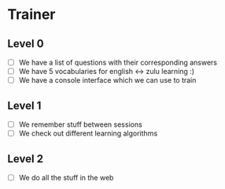 # Trainer

## Level 0
- [ ] We have a list of questions with their corresponding answers
- [ ] We have 5 vocabularies for english <-> zulu learning :)
- [ ] We have a console interface which we can use to train

## Level 1
- [ ] We remember stuff between sessions
- [ ] We check out different learning algorithms

## Level 2
- [ ] We do all the stuff in the web